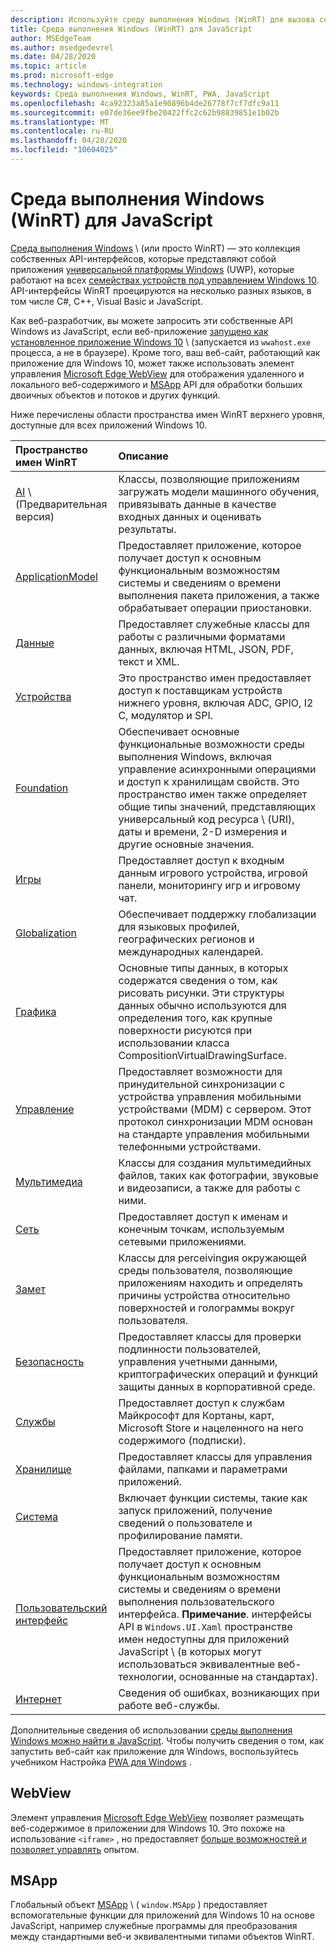 ```yaml
---
description: Используйте среду выполнения Windows (WinRT) для вызова собственных API Windows из приложения JavaScript.
title: Среда выполнения Windows (WinRT) для JavaScript
author: MSEdgeTeam
ms.author: msedgedevrel
ms.date: 04/28/2020
ms.topic: article
ms.prod: microsoft-edge
ms.technology: windows-integration
keywords: Среда выполнения Windows, WinRT, PWA, JavaScript
ms.openlocfilehash: 4ca92323a85a1e90896b4de26778f7cf7dfc9a11
ms.sourcegitcommit: e07de36ee9fbe20422ffc2c62b98839851e1b02b
ms.translationtype: MT
ms.contentlocale: ru-RU
ms.lasthandoff: 04/28/2020
ms.locfileid: "10604025"
---
```

# Среда выполнения Windows (WinRT) для JavaScript  

[Среда выполнения Windows](/windows/uwp/get-started/universal-application-platform-guide#how-the-universal-windows-platform-relates-to-windows-runtime-apis) \ (или просто WinRT) — это коллекция собственных API-интерфейсов, которые представляют собой приложения [универсальной платформы Windows](/windows/uwp/get-started/universal-application-platform-guide) (UWP), которые работают на всех [семействах устройств под управлением Windows 10](/uwp/extension-sdks/device-families-overview).  API-интерфейсы WinRT проецируются на несколько разных языков, в том числе C#, C++, Visual Basic и JavaScript.  

Как веб-разработчик, вы можете запросить эти собственные API Windows из JavaScript, если веб-приложение [запущено как установленное приложение Windows 10](../progressive-web-apps-edgehtml/windows-features.md#set-up-and-run-your-universal-windows-app) \ (запускается из `wwahost.exe` процесса, а не в браузере).  Кроме того, ваш веб-сайт, работающий как приложение для Windows 10, может также использовать элемент управления [Microsoft Edge WebView](#webview) для отображения удаленного и локального веб-содержимого и [MSApp](#msapp) API для обработки больших двоичных объектов и потоков и других функций.  

Ниже перечислены области пространства имен WinRT верхнего уровня, доступные для всех приложений Windows 10.  

| Пространство имен WinRT | Описание |  
|:--- |:--- |  
| [AI](/uwp/api/windows.AI.MachineLearning.Preview) \ (Предварительная версия) | Классы, позволяющие приложениям загружать модели машинного обучения, привязывать данные в качестве входных данных и оценивать результаты.  |  
| [ApplicationModel](/uwp/api/windows.applicationmodel) | Предоставляет приложение, которое получает доступ к основным функциональным возможностям системы и сведениям о времени выполнения пакета приложения, а также обрабатывает операции приостановки.  |  
| [Данные](/uwp/api/windows.data.html) | Предоставляет служебные классы для работы с различными форматами данных, включая HTML, JSON, PDF, текст и XML.  |  
| [Устройства](/uwp/api/windows.devices) | Это пространство имен предоставляет доступ к поставщикам устройств нижнего уровня, включая ADC, GPIO, I2 C, модулятор и SPI.  |  
| [Foundation](/uwp/api/windows.foundation) | Обеспечивает основные функциональные возможности среды выполнения Windows, включая управление асинхронными операциями и доступ к хранилищам свойств.  Это пространство имен также определяет общие типы значений, представляющих универсальный код ресурса \ (URI), даты и времени, 2-D измерения и другие основные значения.  |  
| [Игры](/uwp/api/windows.gaming.input) |Предоставляет доступ к входным данным игрового устройства, игровой панели, мониторингу игр и игровому чат.  |  
| [Globalization](/uwp/api/windows.globalization) | Обеспечивает поддержку глобализации для языковых профилей, географических регионов и международных календарей.  |  
| [Графика](/uwp/api/windows.graphics) | Основные типы данных, в которых содержатся сведения о том, как рисовать рисунки.  Эти структуры данных обычно используются для определения того, как крупные поверхности рисуются при использовании класса CompositionVirtualDrawingSurface.  |  
| [Управление](/uwp/api/windows.management) | Предоставляет возможности для принудительной синхронизации с устройства управления мобильными устройствами (MDM) с сервером.  Этот протокол синхронизации MDM основан на стандарте управления мобильными телефонными устройствами.  |  
| [Мультимедиа](/uwp/api/windows.media) |Классы для создания мультимедийных файлов, таких как фотографии, звуковые и видеозаписи, а также для работы с ними.  |  
| [Сеть](/uwp/api/windows.networking) |Предоставляет доступ к именам и конечным точкам, используемым сетевыми приложениями.  |  
| [Замет](/uwp/api/windows.perception) |Классы для perceivingия окружающей среды пользователя, позволяющие приложениям находить и определять причины устройства относительно поверхностей и голограммы вокруг пользователя.  |  
| [Безопасность](/uwp/api/windows.security.authentication.identity) | Предоставляет классы для проверки подлинности пользователей, управления учетными данными, криптографических операций и функций защиты данных в корпоративной среде.  |  
| [Службы](/uwp/api/windows.services.cortana) |Предоставляет доступ к службам Майкрософт для Кортаны, карт, Microsoft Store и нацеленного на него содержимого (подписки).  |  
| [Хранилище](/uwp/api/windows.storage) |Предоставляет классы для управления файлами, папками и параметрами приложений.  |  
| [Система](/uwp/api/windows.system) |Включает функции системы, такие как запуск приложений, получение сведений о пользователе и профилирование памяти.  |  
| [Пользовательский интерфейс](/uwp/api/windows.ui) | Предоставляет приложение, которое получает доступ к основным функциональным возможностям системы и сведениям о времени выполнения пользовательского интерфейса.  **Примечание**. интерфейсы API в `Windows.UI.Xaml` пространстве имен недоступны для приложений JavaScript \ (в которых могут использоваться эквивалентные веб-технологии, основанные на стандартах).  |  
| [Интернет](/uwp/api/windows.web) | Сведения об ошибках, возникающих при работе веб-службы.  |  

Дополнительные сведения об использовании [среды выполнения Windows можно найти в JavaScript](./using-the-windows-runtime-in-javascript.md).  Чтобы получить сведения о том, как запустить веб-сайт как приложение для Windows, воспользуйтесь учебником Настройка [PWA для Windows](../progressive-web-apps/windows-features.md) .  

## WebView  

Элемент управления [Microsoft Edge WebView](../webview.md) позволяет размещать веб-содержимое в приложении для Windows 10.  Это похоже на использование `<iframe>` , но предоставляет [больше возможностей и позволяет управлять](../hosting/webview.md#webview-versus-iframe) опытом.  

## MSApp  

Глобальный объект [MSApp](./reference/msapp.md) \ ( `window.MSApp` \) предоставляет вспомогательные функции для приложений для Windows 10 на основе JavaScript, например служебные программы для преобразования между стандартными веб-и эквивалентными типами объектов WinRT.  
